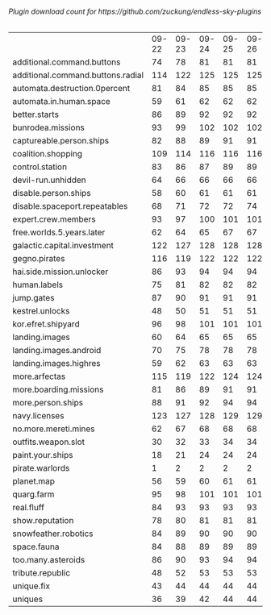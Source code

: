 <h6>Plugin download count for https://github.com/zuckung/endless-sky-plugins<br>
<br>
<table>
	<tr>
		<td></td>
		<td>09-22</td>
		<td>09-23</td>
		<td>09-24</td>
		<td>09-25</td>
		<td>09-26</td>
		<td>09-27</td>
		<td>09-28</td>
		<td>today +</td>
	</tr>
	<tr>
		<td>additional.command.buttons</td>
		<td>74</td>
		<td>78</td>
		<td>81</td>
		<td>81</td>
		<td>81</td>
		<td>81</td>
		<td>81</td>
		<td></td>
	</tr>
	<tr>
		<td>additional.command.buttons.radial</td>
		<td>114</td>
		<td>122</td>
		<td>125</td>
		<td>125</td>
		<td>125</td>
		<td>125</td>
		<td>125</td>
		<td></td>
	</tr>
	<tr>
		<td>automata.destruction.0percent</td>
		<td>81</td>
		<td>84</td>
		<td>85</td>
		<td>85</td>
		<td>85</td>
		<td>85</td>
		<td>85</td>
		<td></td>
	</tr>
	<tr>
		<td>automata.in.human.space</td>
		<td>59</td>
		<td>61</td>
		<td>62</td>
		<td>62</td>
		<td>62</td>
		<td>62</td>
		<td>62</td>
		<td></td>
	</tr>
	<tr>
		<td>better.starts</td>
		<td>86</td>
		<td>89</td>
		<td>92</td>
		<td>92</td>
		<td>92</td>
		<td>92</td>
		<td>92</td>
		<td></td>
	</tr>
	<tr>
		<td>bunrodea.missions</td>
		<td>93</td>
		<td>99</td>
		<td>102</td>
		<td>102</td>
		<td>102</td>
		<td>103</td>
		<td>103</td>
		<td></td>
	</tr>
	<tr>
		<td>captureable.person.ships</td>
		<td>82</td>
		<td>88</td>
		<td>89</td>
		<td>91</td>
		<td>91</td>
		<td>91</td>
		<td>91</td>
		<td></td>
	</tr>
	<tr>
		<td>coalition.shopping</td>
		<td>109</td>
		<td>114</td>
		<td>116</td>
		<td>116</td>
		<td>116</td>
		<td>116</td>
		<td>116</td>
		<td></td>
	</tr>
	<tr>
		<td>control.station</td>
		<td>83</td>
		<td>86</td>
		<td>87</td>
		<td>89</td>
		<td>89</td>
		<td>89</td>
		<td>89</td>
		<td></td>
	</tr>
	<tr>
		<td>devil-run.unhidden</td>
		<td>64</td>
		<td>66</td>
		<td>66</td>
		<td>66</td>
		<td>66</td>
		<td>66</td>
		<td>66</td>
		<td></td>
	</tr>
	<tr>
		<td>disable.person.ships</td>
		<td>58</td>
		<td>60</td>
		<td>61</td>
		<td>61</td>
		<td>61</td>
		<td>61</td>
		<td>61</td>
		<td></td>
	</tr>
	<tr>
		<td>disable.spaceport.repeatables</td>
		<td>68</td>
		<td>71</td>
		<td>72</td>
		<td>72</td>
		<td>74</td>
		<td>74</td>
		<td>74</td>
		<td></td>
	</tr>
	<tr>
		<td>expert.crew.members</td>
		<td>93</td>
		<td>97</td>
		<td>100</td>
		<td>101</td>
		<td>101</td>
		<td>102</td>
		<td>102</td>
		<td></td>
	</tr>
	<tr>
		<td>free.worlds.5.years.later</td>
		<td>62</td>
		<td>64</td>
		<td>65</td>
		<td>67</td>
		<td>67</td>
		<td>67</td>
		<td>67</td>
		<td></td>
	</tr>
	<tr>
		<td>galactic.capital.investment</td>
		<td>122</td>
		<td>127</td>
		<td>128</td>
		<td>128</td>
		<td>128</td>
		<td>129</td>
		<td>129</td>
		<td></td>
	</tr>
	<tr>
		<td>gegno.pirates</td>
		<td>116</td>
		<td>119</td>
		<td>122</td>
		<td>122</td>
		<td>122</td>
		<td>123</td>
		<td>123</td>
		<td></td>
	</tr>
	<tr>
		<td>hai.side.mission.unlocker</td>
		<td>86</td>
		<td>93</td>
		<td>94</td>
		<td>94</td>
		<td>94</td>
		<td>94</td>
		<td>94</td>
		<td></td>
	</tr>
	<tr>
		<td>human.labels</td>
		<td>75</td>
		<td>81</td>
		<td>82</td>
		<td>82</td>
		<td>82</td>
		<td>82</td>
		<td>82</td>
		<td></td>
	</tr>
	<tr>
		<td>jump.gates</td>
		<td>87</td>
		<td>90</td>
		<td>91</td>
		<td>91</td>
		<td>91</td>
		<td>91</td>
		<td>91</td>
		<td></td>
	</tr>
	<tr>
		<td>kestrel.unlocks</td>
		<td>48</td>
		<td>50</td>
		<td>51</td>
		<td>51</td>
		<td>51</td>
		<td>51</td>
		<td>51</td>
		<td></td>
	</tr>
	<tr>
		<td>kor.efret.shipyard</td>
		<td>96</td>
		<td>98</td>
		<td>101</td>
		<td>101</td>
		<td>101</td>
		<td>101</td>
		<td>101</td>
		<td></td>
	</tr>
	<tr>
		<td>landing.images</td>
		<td>60</td>
		<td>64</td>
		<td>65</td>
		<td>65</td>
		<td>65</td>
		<td>65</td>
		<td>65</td>
		<td></td>
	</tr>
	<tr>
		<td>landing.images.android</td>
		<td>70</td>
		<td>75</td>
		<td>78</td>
		<td>78</td>
		<td>78</td>
		<td>78</td>
		<td>78</td>
		<td></td>
	</tr>
	<tr>
		<td>landing.images.highres</td>
		<td>59</td>
		<td>62</td>
		<td>63</td>
		<td>63</td>
		<td>63</td>
		<td>63</td>
		<td>63</td>
		<td></td>
	</tr>
	<tr>
		<td>more.arfectas</td>
		<td>115</td>
		<td>119</td>
		<td>122</td>
		<td>124</td>
		<td>124</td>
		<td>124</td>
		<td>124</td>
		<td></td>
	</tr>
	<tr>
		<td>more.boarding.missions</td>
		<td>81</td>
		<td>86</td>
		<td>89</td>
		<td>91</td>
		<td>91</td>
		<td>91</td>
		<td>91</td>
		<td></td>
	</tr>
	<tr>
		<td>more.person.ships</td>
		<td>88</td>
		<td>91</td>
		<td>92</td>
		<td>94</td>
		<td>94</td>
		<td>94</td>
		<td>94</td>
		<td></td>
	</tr>
	<tr>
		<td>navy.licenses</td>
		<td>123</td>
		<td>127</td>
		<td>128</td>
		<td>129</td>
		<td>129</td>
		<td>129</td>
		<td>129</td>
		<td></td>
	</tr>
	<tr>
		<td>no.more.mereti.mines</td>
		<td>62</td>
		<td>67</td>
		<td>68</td>
		<td>68</td>
		<td>68</td>
		<td>68</td>
		<td>68</td>
		<td></td>
	</tr>
	<tr>
		<td>outfits.weapon.slot</td>
		<td>30</td>
		<td>32</td>
		<td>33</td>
		<td>34</td>
		<td>34</td>
		<td>34</td>
		<td>34</td>
		<td></td>
	</tr>
	<tr>
		<td>paint.your.ships</td>
		<td>18</td>
		<td>21</td>
		<td>24</td>
		<td>24</td>
		<td>24</td>
		<td>24</td>
		<td>24</td>
		<td></td>
	</tr>
	<tr>
		<td>pirate.warlords</td>
		<td>1</td>
		<td>2</td>
		<td>2</td>
		<td>2</td>
		<td>2</td>
		<td>2</td>
		<td>2</td>
		<td></td>
	</tr>
	<tr>
		<td>planet.map</td>
		<td>56</td>
		<td>59</td>
		<td>60</td>
		<td>61</td>
		<td>61</td>
		<td>61</td>
		<td>61</td>
		<td></td>
	</tr>
	<tr>
		<td>quarg.farm</td>
		<td>95</td>
		<td>98</td>
		<td>101</td>
		<td>101</td>
		<td>101</td>
		<td>104</td>
		<td>105</td>
		<td>+ 1</td>
	</tr>
	<tr>
		<td>real.fluff</td>
		<td>84</td>
		<td>93</td>
		<td>93</td>
		<td>93</td>
		<td>93</td>
		<td>93</td>
		<td>93</td>
		<td></td>
	</tr>
	<tr>
		<td>show.reputation</td>
		<td>78</td>
		<td>80</td>
		<td>81</td>
		<td>81</td>
		<td>81</td>
		<td>81</td>
		<td>81</td>
		<td></td>
	</tr>
	<tr>
		<td>snowfeather.robotics</td>
		<td>84</td>
		<td>89</td>
		<td>90</td>
		<td>90</td>
		<td>90</td>
		<td>90</td>
		<td>90</td>
		<td></td>
	</tr>
	<tr>
		<td>space.fauna</td>
		<td>84</td>
		<td>88</td>
		<td>89</td>
		<td>89</td>
		<td>89</td>
		<td>89</td>
		<td>89</td>
		<td></td>
	</tr>
	<tr>
		<td>too.many.asteroids</td>
		<td>86</td>
		<td>90</td>
		<td>93</td>
		<td>94</td>
		<td>94</td>
		<td>94</td>
		<td>94</td>
		<td></td>
	</tr>
	<tr>
		<td>tribute.republic</td>
		<td>48</td>
		<td>52</td>
		<td>53</td>
		<td>53</td>
		<td>53</td>
		<td>53</td>
		<td>53</td>
		<td></td>
	</tr>
	<tr>
		<td>unique.fix</td>
		<td>43</td>
		<td>44</td>
		<td>44</td>
		<td>44</td>
		<td>44</td>
		<td>44</td>
		<td>44</td>
		<td></td>
	</tr>
	<tr>
		<td>uniques</td>
		<td>36</td>
		<td>39</td>
		<td>42</td>
		<td>44</td>
		<td>44</td>
		<td>44</td>
		<td>44</td>
		<td></td>
	</tr>
</table>
</h6>

